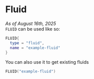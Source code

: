 # Fluid
*As of August 16th, 2025*<br>
`FLUID` can be used like so:
```lua
FLUID{
  type = "fluid",
  name = "example-fluid"
}
```
You can also use it to get existing fluids
```lua
FLUID("example-fluid")
```
